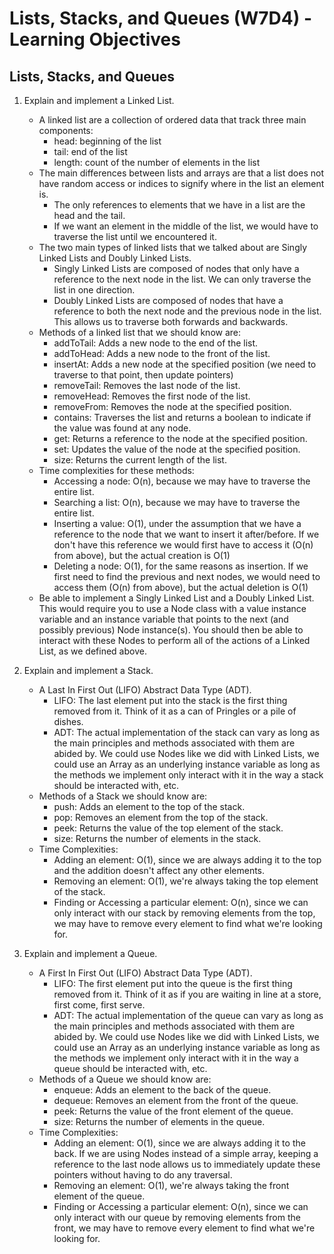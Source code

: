 # Lists, Stacks, and Queues (W7D4) - Learning Objectives

## Lists, Stacks, and Queues

1. Explain and implement a Linked List.

    - A linked list are a collection of ordered data that track three main components:
      - head: beginning of the list
      - tail: end of the list
      - length: count of the number of elements in the list
    - The main differences between lists and arrays are that a list does not have random access or indices to signify where in the list an element is.
      - The only references to elements that we have in a list are the head and the tail.
      - If we want an element in the middle of the list, we would have to traverse the list until we encountered it.
    - The two main types of linked lists that we talked about are Singly Linked Lists and Doubly Linked Lists.
      - Singly Linked Lists are composed of nodes that only have a reference to the next node in the list. We can only traverse the list in one direction.
      - Doubly Linked Lists are composed of nodes that have a reference to both the next node and the previous node in the list. This allows us to traverse both forwards and backwards.
    - Methods of a linked list that we should know are:
      - addToTail: Adds a new node to the end of the list.
      - addToHead: Adds a new node to the front of the list.
      - insertAt: Adds a new node at the specified position (we need to traverse to that point, then update pointers)
      - removeTail: Removes the last node of the list.
      - removeHead: Removes the first node of the list.
      - removeFrom: Removes the node at the specified position.
      - contains: Traverses the list and returns a boolean to indicate if the value was found at any node.
      - get: Returns a reference to the node at the specified position.
      - set: Updates the value of the node at the specified position.
      - size: Returns the current length of the list.
    - Time complexities for these methods:
      - Accessing a node: O(n), because we may have to traverse the entire list.
      - Searching a list: O(n), because we may have to traverse the entire list.
      - Inserting a value: O(1), under the assumption that we have a reference to the node that we want to insert it after/before. If we don't have this reference we would first have to access it (O(n) from above), but the actual creation is O(1)
      - Deleting a node: O(1), for the same reasons as insertion. If we first need to find the previous and next nodes, we would need to access them (O(n) from above), but the actual deletion is O(1)
    - Be able to implement a Singly Linked List and a Doubly Linked List. This would require you to use a Node class with a value instance variable and an instance variable that points to the next (and possibly previous) Node instance(s). You should then be able to interact with these Nodes to perform all of the actions of a Linked List, as we defined above.

2. Explain and implement a Stack.

    - A Last In First Out (LIFO) Abstract Data Type (ADT).
      - LIFO: The last element put into the stack is the first thing removed from it. Think of it as a can of Pringles or a pile of dishes.
      - ADT: The actual implementation of the stack can vary as long as the main principles and methods associated with them are abided by. We could use Nodes like we did with Linked Lists, we could use an Array as an underlying instance variable as long as the methods we implement only interact with it in the way a stack should be interacted with, etc.
    - Methods of a Stack we should know are:
      - push: Adds an element to the top of the stack.
      - pop: Removes an element from the top of the stack.
      - peek: Returns the value of the top element of the stack.
      - size: Returns the number of elements in the stack.
    - Time Complexities:
      - Adding an element: O(1), since we are always adding it to the top and the addition doesn't affect any other elements.
      - Removing an element: O(1), we're always taking the top element of the stack.
      - Finding or Accessing a particular element: O(n), since we can only interact with our stack by removing elements from the top, we may have to remove every element to find what we're looking for.
  
3. Explain and implement a Queue.

    - A First In First Out (LIFO) Abstract Data Type (ADT).
      - LIFO: The first element put into the queue is the first thing removed from it. Think of it as if you are waiting in line at a store, first come, first serve.
      - ADT: The actual implementation of the queue can vary as long as the main principles and methods associated with them are abided by. We could use Nodes like we did with Linked Lists, we could use an Array as an underlying instance variable as long as the methods we implement only interact with it in the way a queue should be interacted with, etc.
    - Methods of a Queue we should know are:
      - enqueue: Adds an element to the back of the queue.
      - dequeue: Removes an element from the front of the queue.
      - peek: Returns the value of the front element of the queue.
      - size: Returns the number of elements in the queue.
    - Time Complexities:
      - Adding an element: O(1), since we are always adding it to the back. If we are using Nodes instead of a simple array, keeping a reference to the last node allows us to immediately update these pointers without having to do any traversal.
      - Removing an element: O(1), we're always taking the front element of the queue.
      - Finding or Accessing a particular element: O(n), since we can only interact with our queue by removing elements from the front, we may have to remove every element to find what we're looking for.
